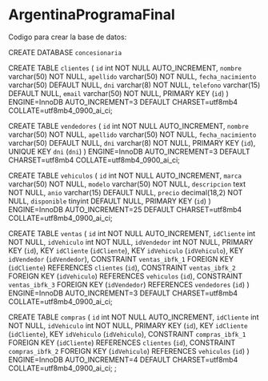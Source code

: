 # ArgentinaProgramaFinal

Codigo para crear la base de datos: 

CREATE DATABASE `concesionaria`

CREATE TABLE `clientes` (
  `id` int NOT NULL AUTO_INCREMENT,
  `nombre` varchar(50) NOT NULL,
  `apellido` varchar(50) NOT NULL,
  `fecha_nacimiento` varchar(50) DEFAULT NULL,
  `dni` varchar(8) NOT NULL,
  `telefono` varchar(15) DEFAULT NULL,
  `email` varchar(50) NOT NULL,
  PRIMARY KEY (`id`)
) ENGINE=InnoDB AUTO_INCREMENT=3 DEFAULT CHARSET=utf8mb4 COLLATE=utf8mb4_0900_ai_ci;


CREATE TABLE `vendedores` (
  `id` int NOT NULL AUTO_INCREMENT,
  `nombre` varchar(50) NOT NULL,
  `apellido` varchar(50) NOT NULL,
  `fecha_nacimiento` varchar(50) DEFAULT NULL,
  `dni` varchar(8) NOT NULL,
  PRIMARY KEY (`id`),
  UNIQUE KEY `dni` (`dni`)
) ENGINE=InnoDB AUTO_INCREMENT=3 DEFAULT CHARSET=utf8mb4 COLLATE=utf8mb4_0900_ai_ci;

CREATE TABLE `vehiculos` (
  `id` int NOT NULL AUTO_INCREMENT,
  `marca` varchar(50) NOT NULL,
  `modelo` varchar(50) NOT NULL,
  `descripcion` text NOT NULL,
  `anio` varchar(15) DEFAULT NULL,
  `precio` decimal(18,2) NOT NULL,
  `disponible` tinyint DEFAULT NULL,
  PRIMARY KEY (`id`)
) ENGINE=InnoDB AUTO_INCREMENT=25 DEFAULT CHARSET=utf8mb4 COLLATE=utf8mb4_0900_ai_ci;

CREATE TABLE `ventas` (
  `id` int NOT NULL AUTO_INCREMENT,
  `idCliente` int NOT NULL,
  `idVehiculo` int NOT NULL,
  `idVendedor` int NOT NULL,
  PRIMARY KEY (`id`),
  KEY `idCliente` (`idCliente`),
  KEY `idVehiculo` (`idVehiculo`),
  KEY `idVendedor` (`idVendedor`),
  CONSTRAINT `ventas_ibfk_1` FOREIGN KEY (`idCliente`) REFERENCES `clientes` (`id`),
  CONSTRAINT `ventas_ibfk_2` FOREIGN KEY (`idVehiculo`) REFERENCES `vehiculos` (`id`),
  CONSTRAINT `ventas_ibfk_3` FOREIGN KEY (`idVendedor`) REFERENCES `vendedores` (`id`)
) ENGINE=InnoDB AUTO_INCREMENT=3 DEFAULT CHARSET=utf8mb4 COLLATE=utf8mb4_0900_ai_ci;

CREATE TABLE `compras` (
  `id` int NOT NULL AUTO_INCREMENT,
  `idCliente` int NOT NULL,
  `idVehiculo` int NOT NULL,
  PRIMARY KEY (`id`),
  KEY `idCliente` (`idCliente`),
  KEY `idVehiculo` (`idVehiculo`),
  CONSTRAINT `compras_ibfk_1` FOREIGN KEY (`idCliente`) REFERENCES `clientes` (`id`),
  CONSTRAINT `compras_ibfk_2` FOREIGN KEY (`idVehiculo`) REFERENCES `vehiculos` (`id`)
) ENGINE=InnoDB AUTO_INCREMENT=4 DEFAULT CHARSET=utf8mb4 COLLATE=utf8mb4_0900_ai_ci;
;
